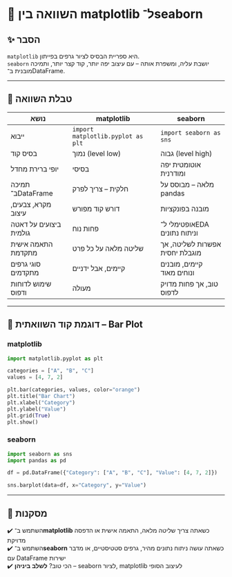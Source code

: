 # 📘 השוואה בין matplotlib ל־seaborn

## ✨ הסבר

`matplotlib` היא ספריית הבסיס לציור גרפים בפייתון.  
`seaborn` יושבת עליה, ומשפרת אותה – עם עיצוב יפה יותר, קוד קצר יותר, ותמיכה מובנית ב־DataFrame.

---

## 🔸 טבלת השוואה

| נושא                     | matplotlib                             | seaborn                                      |
|--------------------------|-----------------------------------------|----------------------------------------------|
| ייבוא                    | `import matplotlib.pyplot as plt`       | `import seaborn as sns`                      |
| בסיס קוד                | נמוך (level low)                        | גבוה (level high)                            |
| יופי ברירת מחדל         | בסיסי                                   | אוטומטית יפה ומודרנית                        |
| תמיכה ב־DataFrame       | חלקית – צריך לפרק                      | מלאה – מבוסס על pandas                      |
| מקרא, צבעים, עיצוב      | דורש קוד מפורש                          | מובנה בפונקציות                              |
| ביצועים על דאטה גולמית  | פחות נוח                                 | אופטימלי ל־EDA וניתוח נתונים                |
| התאמה אישית מתקדמת      | שליטה מלאה על כל פרט                   | אפשרות לשליטה, אך מוגבלת יחסית              |
| סוגי גרפים מתקדמים      | קיימים, אבל ידניים                     | קיימים, מובנים ונוחים מאוד                  |
| שימוש לדוחות ודפוס      | מעולה                                    | טוב, אך פחות מדויק לדפוס                    |

---

## 🔹 דוגמת קוד השוואתית – Bar Plot

### matplotlib
```python
import matplotlib.pyplot as plt

categories = ["A", "B", "C"]
values = [4, 7, 2]

plt.bar(categories, values, color="orange")
plt.title("Bar Chart")
plt.xlabel("Category")
plt.ylabel("Value")
plt.grid(True)
plt.show()
```

### seaborn
```python
import seaborn as sns
import pandas as pd

df = pd.DataFrame({"Category": ["A", "B", "C"], "Value": [4, 7, 2]})

sns.barplot(data=df, x="Category", y="Value")
```

---

## 💬 מסקנות

✔️ השתמש ב־**matplotlib** כשאתה צריך שליטה מלאה, התאמה אישית או הדפסה מדויקת  
✔️ השתמש ב־**seaborn** כשאתה עושה ניתוח נתונים מהיר, גרפים סטטיסטיים, או מדבר עם DataFrame ישירות  
✔️ הכי טוב? **לשלב ביניהן** – seaborn לציור, matplotlib לעיצוב הסופי

